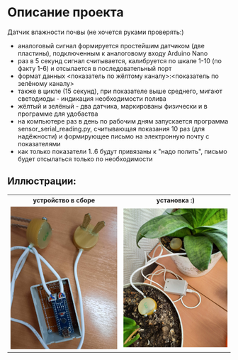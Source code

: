 # Описание проекта

Датчик влажности почвы (не хочется руками проверять:)

+ аналоговый сигнал формируется простейшим датчиком (две пластины), подключенным к аналоговому входу Arduino Nano
+ раз в 5 секунд сигнал считывается, калибруется по шкале 1-10 (по факту 1-6) и отсылается в последовательный порт
+ формат данных <показатель по жёлтому каналу>:<показатель по зелёному каналу>
+ также в цикле (15 секунд), при показателе выше среднего, мигают светодиоды - индикация необходимости полива
+ жёлтый и зелёный - два датчика, маркированы физически и в программе для удобаства
+ на компьютере раз в день по рабочим дням запускается программа sensor_serial_reading.py, считывающая показания 10 раз (для надёжности) и формирующее письмо на электронную почту с показателями
+ как только показатели 1..6 будут привязаны к "надо полить",  письмо будет отсылаться только по необходимости

## Иллюстрации:
<table style="width:100%;table-layout:fixed">
  <tr>
    <th>устройство в сборе</th>
    <th>установка :)</th>
  </tr>
  <tr>
    <td>
      <img src="./img/1.jpg" alt="устройство">
    </td>
    <td>
      <img src="./img/2.jpg" alt="установка">
    </td>
  </tr>
</table>
